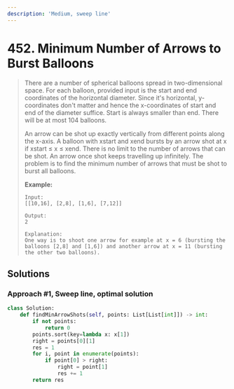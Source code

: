 ```yaml
---
description: 'Medium, sweep line'
---
```


# 452. Minimum Number of Arrows to Burst Balloons

> There are a number of spherical balloons spread in two-dimensional space. For each balloon, provided input is the start and end coordinates of the horizontal diameter. Since it's horizontal, y-coordinates don't matter and hence the x-coordinates of start and end of the diameter suffice. Start is always smaller than end. There will be at most 104 balloons.
>
> An arrow can be shot up exactly vertically from different points along the x-axis. A balloon with xstart and xend bursts by an arrow shot at x if xstart ≤ x ≤ xend. There is no limit to the number of arrows that can be shot. An arrow once shot keeps travelling up infinitely. The problem is to find the minimum number of arrows that must be shot to burst all balloons.
>
> **Example:**
>
> ```text
> Input:
> [[10,16], [2,8], [1,6], [7,12]]
>
> Output:
> 2
>
> Explanation:
> One way is to shoot one arrow for example at x = 6 (bursting the balloons [2,8] and [1,6]) and another arrow at x = 11 (bursting the other two balloons).
> ```

## Solutions

### Approach \#1, Sweep line, optimal solution

```python
class Solution:
    def findMinArrowShots(self, points: List[List[int]]) -> int:
        if not points:
            return 0
        points.sort(key=lambda x: x[1])
        right = points[0][1]
        res = 1
        for i, point in enumerate(points):
            if point[0] > right:
                right = point[1]
                res += 1
        return res
```

